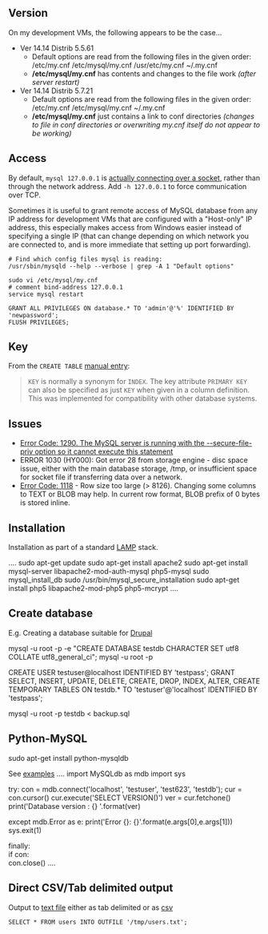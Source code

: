 ## Version

On my development VMs, the following appears to be the case...

- Ver 14.14 Distrib 5.5.61
  - Default options are read from the following files in the given order:
    /etc/my.cnf /etc/mysql/my.cnf /usr/etc/my.cnf ~/.my.cnf
  - **/etc/mysql/my.cnf** has contents and changes to the file work *(after server restart)*
- Ver 14.14 Distrib 5.7.21
  - Default options are read from the following files in the given order:
    /etc/my.cnf /etc/mysql/my.cnf ~/.my.cnf
  - **/etc/mysql/my.cnf** just contains a link to conf directories *(changes to file in conf directories or overwriting my.cnf itself do not appear to be working)*


## Access

By default, `mysql 127.0.0.1` is [actually connecting over a socket](https://serverfault.com/a/259917), rather than through the network address. Add `-h 127.0.0.1` to force communication over TCP.

Sometimes it is useful to grant remote access of MySQL database from any IP address for development VMs that are configured with a "Host-only" IP address, this especially makes access from Windows easier instead of specifying a single IP (that can change depending on which network you are connected to, and is more immediate that setting up port forwarding).

```
# Find which config files mysql is reading:
/usr/sbin/mysqld --help --verbose | grep -A 1 "Default options"

sudo vi /etc/mysql/my.cnf
# comment bind-address 127.0.0.1
service mysql restart
 
GRANT ALL PRIVILEGES ON database.* TO 'admin'@'%' IDENTIFIED BY 'newpassword';
FLUSH PRIVILEGES;

```

## Key

From the `CREATE TABLE` [manual entry](http://dev.mysql.com/doc/refman/5.1/en/create-table.html):

> `KEY` is normally a synonym for `INDEX`. The key attribute `PRIMARY KEY` can
> also be specified as just `KEY` when given in a column definition. This was
> implemented for compatibility with other database systems.

## Issues

* [Error Code: 1290. The MySQL server is running with the --secure-file-priv option so it cannot execute this statement](http://stackoverflow.com/questions/31951468/error-code-1290-the-mysql-server-is-running-with-the-secure-file-priv-option/31983737#31983737)
* ERROR 1030 (HY000): Got error 28 from storage engine - disc space issue, either with the main database storage, /tmp, or insufficient space for socket file if transferring data over a network.
* [Error Code: 1118](https://stackoverflow.com/a/39403564/) - Row size too large (> 8126). Changing some columns to TEXT or BLOB may help. In current row format, BLOB prefix of 0 bytes is stored inline.

## Installation

Installation as part of a standard [LAMP](https://www.digitalocean.com/community/tutorials/how-to-install-linux-apache-mysql-php-lamp-stack-on-ubuntu) stack.

....
sudo apt-get update
sudo apt-get install apache2
sudo apt-get install mysql-server libapache2-mod-auth-mysql php5-mysql
sudo mysql_install_db
sudo /usr/bin/mysql_secure_installation
sudo apt-get install php5 libapache2-mod-php5 php5-mcrypt
....

## Create database

E.g. Creating a database suitable for [Drupal](https://www.drupal.org/documentation/install/create-database)

 mysql -u root -p -e "CREATE DATABASE testdb CHARACTER SET utf8 COLLATE utf8_general_ci";
 mysql -u root -p

 CREATE USER testuser@localhost IDENTIFIED BY 'testpass';
 GRANT SELECT, INSERT, UPDATE, DELETE, CREATE, DROP, INDEX, ALTER, CREATE TEMPORARY TABLES ON testdb.* TO 'testuser'@'localhost' IDENTIFIED BY 'testpass';

 mysql -u root -p testdb < backup.sql

## Python-MySQL

 sudo apt-get install python-mysqldb

See [examples](http://zetcode.com/db/mysqlpython/)
....
import MySQLdb as mdb
import sys

try:
    con = mdb.connect('localhost', 'testuser', 'test623', 'testdb');
    cur = con.cursor()
    cur.execute('SELECT VERSION()')
    ver = cur.fetchone()
    print('Database version : {} '.format(ver)
    
except mdb.Error as e:
    print('Error {}: {}'.format(e.args[0],e.args[1]))
    sys.exit(1)
    
finally:    
    if con:    
        con.close()
....

## Direct CSV/Tab delimited output

Output to [text file](http://www.tech-recipes.com/rx/1475/save-mysql-query-results-into-a-text-or-csv-file/)
either as tab delimited
or as [csv](http://stackoverflow.com/questions/12040816/mysqldump-in-csv-format)

    SELECT * FROM users INTO OUTFILE '/tmp/users.txt';
